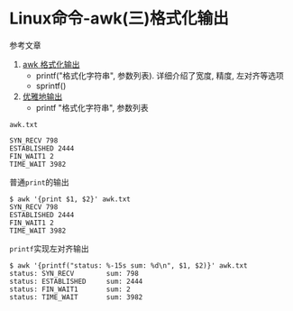 # Linux命令-awk(三)格式化输出

参考文章

1. [awk 格式化输出](https://blog.csdn.net/shangboerds/article/details/49465925)
   - printf("格式化字符串", 参数列表). 详细介绍了宽度, 精度, 左对齐等选项
   - sprintf()
2. [优雅地输出](https://wiki.jikexueyuan.com/project/awk/pretty-printing.html)
   - printf "格式化字符串", 参数列表

`awk.txt`

```
SYN_RECV 798
ESTABLISHED 2444
FIN_WAIT1 2
TIME_WAIT 3982
```

普通`print`的输出

```
$ awk '{print $1, $2}' awk.txt
SYN_RECV 798
ESTABLISHED 2444
FIN_WAIT1 2
TIME_WAIT 3982
```

`printf`实现左对齐输出

```
$ awk '{printf("status: %-15s sum: %d\n", $1, $2)}' awk.txt
status: SYN_RECV        sum: 798
status: ESTABLISHED     sum: 2444
status: FIN_WAIT1       sum: 2
status: TIME_WAIT       sum: 3982
```

